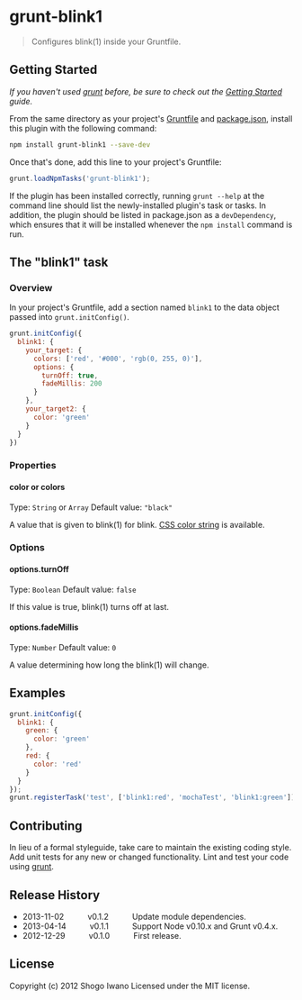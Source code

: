 # grunt-blink1

> Configures blink(1) inside your Gruntfile.

## Getting Started
_If you haven't used [grunt][] before, be sure to check out the [Getting Started][] guide._

From the same directory as your project's [Gruntfile][Getting Started] and [package.json][], install this plugin with the following command:

```bash
npm install grunt-blink1 --save-dev
```

Once that's done, add this line to your project's Gruntfile:

```js
grunt.loadNpmTasks('grunt-blink1');
```

If the plugin has been installed correctly, running `grunt --help` at the command line should list the newly-installed plugin's task or tasks. In addition, the plugin should be listed in package.json as a `devDependency`, which ensures that it will be installed whenever the `npm install` command is run.

[grunt]: http://gruntjs.com/
[Getting Started]: https://github.com/gruntjs/grunt/blob/devel/docs/getting_started.md
[package.json]: https://npmjs.org/doc/json.html

## The "blink1" task

### Overview
In your project's Gruntfile, add a section named `blink1` to the data object passed into `grunt.initConfig()`.

```js
grunt.initConfig({
  blink1: {
    your_target: {
      colors: ['red', '#000', 'rgb(0, 255, 0)'],
      options: {
        turnOff: true,
        fadeMillis: 200
      }
    },
    your_target2: {
      color: 'green'
    }
  }
})
```

### Properties

#### color or colors
Type: `String` or `Array`
Default value: `"black"`

A value that is given to blink(1) for blink. [CSS color string](http://www.w3.org/TR/CSS21/syndata.html#color-units) is available.

### Options

#### options.turnOff
Type: `Boolean`
Default value: `false`

If this value is true, blink(1) turns off at last.

#### options.fadeMillis
Type: `Number`
Default value: `0`

A value determining how long the blink(1) will change.

## Examples

```js
grunt.initConfig({
  blink1: {
    green: {
      color: 'green'
    },
    red: {
      color: 'red'
    }
  }
});
grunt.registerTask('test', ['blink1:red', 'mochaTest', 'blink1:green']);
```

## Contributing
In lieu of a formal styleguide, take care to maintain the existing coding style. Add unit tests for any new or changed functionality. Lint and test your code using [grunt][].

## Release History
 * 2013-11-02   v0.1.2   Update module dependencies.
 * 2013-04-14   v0.1.1   Support Node v0.10.x and Grunt v0.4.x.
 * 2012-12-29   v0.1.0   First release.

## License
Copyright (c) 2012 Shogo Iwano
Licensed under the MIT license.
